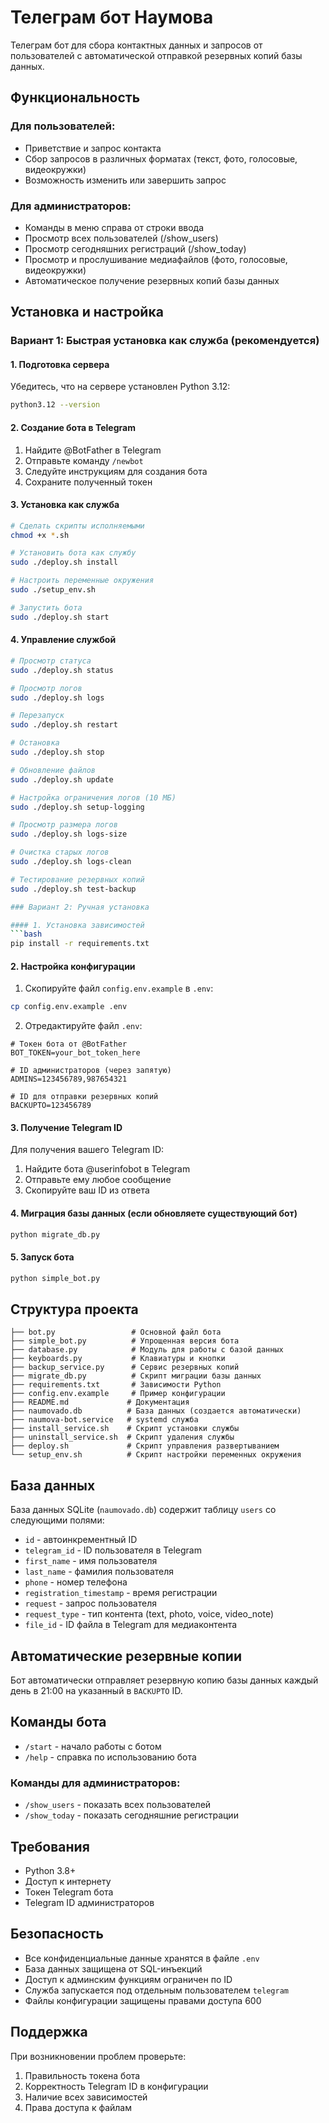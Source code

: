 # Телеграм бот Наумова

Телеграм бот для сбора контактных данных и запросов от пользователей с автоматической отправкой резервных копий базы данных.

## Функциональность

### Для пользователей:
- Приветствие и запрос контакта
- Сбор запросов в различных форматах (текст, фото, голосовые, видеокружки)
- Возможность изменить или завершить запрос

### Для администраторов:
- Команды в меню справа от строки ввода
- Просмотр всех пользователей (/show_users)
- Просмотр сегодняшних регистраций (/show_today)
- Просмотр и прослушивание медиафайлов (фото, голосовые, видеокружки)
- Автоматическое получение резервных копий базы данных

## Установка и настройка

### Вариант 1: Быстрая установка как служба (рекомендуется)

#### 1. Подготовка сервера
Убедитесь, что на сервере установлен Python 3.12:
```bash
python3.12 --version
```

#### 2. Создание бота в Telegram
1. Найдите @BotFather в Telegram
2. Отправьте команду `/newbot`
3. Следуйте инструкциям для создания бота
4. Сохраните полученный токен

#### 3. Установка как служба
```bash
# Сделать скрипты исполняемыми
chmod +x *.sh

# Установить бота как службу
sudo ./deploy.sh install

# Настроить переменные окружения
sudo ./setup_env.sh

# Запустить бота
sudo ./deploy.sh start
```

#### 4. Управление службой
```bash
# Просмотр статуса
sudo ./deploy.sh status

# Просмотр логов
sudo ./deploy.sh logs

# Перезапуск
sudo ./deploy.sh restart

# Остановка
sudo ./deploy.sh stop

# Обновление файлов
sudo ./deploy.sh update

# Настройка ограничения логов (10 МБ)
sudo ./deploy.sh setup-logging

# Просмотр размера логов
sudo ./deploy.sh logs-size

# Очистка старых логов
sudo ./deploy.sh logs-clean

# Тестирование резервных копий
sudo ./deploy.sh test-backup

### Вариант 2: Ручная установка

#### 1. Установка зависимостей
```bash
pip install -r requirements.txt
```

#### 2. Настройка конфигурации
1. Скопируйте файл `config.env.example` в `.env`:
```bash
cp config.env.example .env
```

2. Отредактируйте файл `.env`:
```env
# Токен бота от @BotFather
BOT_TOKEN=your_bot_token_here

# ID администраторов (через запятую)
ADMINS=123456789,987654321

# ID для отправки резервных копий
BACKUPTO=123456789
```

#### 3. Получение Telegram ID
Для получения вашего Telegram ID:
1. Найдите бота @userinfobot в Telegram
2. Отправьте ему любое сообщение
3. Скопируйте ваш ID из ответа

#### 4. Миграция базы данных (если обновляете существующий бот)
```bash
python migrate_db.py
```

#### 5. Запуск бота
```bash
python simple_bot.py
```

## Структура проекта

```
├── bot.py                 # Основной файл бота
├── simple_bot.py          # Упрощенная версия бота
├── database.py            # Модуль для работы с базой данных
├── keyboards.py           # Клавиатуры и кнопки
├── backup_service.py      # Сервис резервных копий
├── migrate_db.py          # Скрипт миграции базы данных
├── requirements.txt       # Зависимости Python
├── config.env.example     # Пример конфигурации
├── README.md             # Документация
├── naumovado.db          # База данных (создается автоматически)
├── naumova-bot.service   # systemd служба
├── install_service.sh    # Скрипт установки службы
├── uninstall_service.sh  # Скрипт удаления службы
├── deploy.sh             # Скрипт управления развертыванием
└── setup_env.sh          # Скрипт настройки переменных окружения
```

## База данных

База данных SQLite (`naumovado.db`) содержит таблицу `users` со следующими полями:
- `id` - автоинкрементный ID
- `telegram_id` - ID пользователя в Telegram
- `first_name` - имя пользователя
- `last_name` - фамилия пользователя
- `phone` - номер телефона
- `registration_timestamp` - время регистрации
- `request` - запрос пользователя
- `request_type` - тип контента (text, photo, voice, video_note)
- `file_id` - ID файла в Telegram для медиаконтента

## Автоматические резервные копии

Бот автоматически отправляет резервную копию базы данных каждый день в 21:00 на указанный в `BACKUPTO` ID.

## Команды бота

- `/start` - начало работы с ботом
- `/help` - справка по использованию бота

### Команды для администраторов:
- `/show_users` - показать всех пользователей
- `/show_today` - показать сегодняшние регистрации

## Требования

- Python 3.8+
- Доступ к интернету
- Токен Telegram бота
- Telegram ID администраторов

## Безопасность

- Все конфиденциальные данные хранятся в файле `.env`
- База данных защищена от SQL-инъекций
- Доступ к админским функциям ограничен по ID
- Служба запускается под отдельным пользователем `telegram`
- Файлы конфигурации защищены правами доступа 600

## Поддержка

При возникновении проблем проверьте:
1. Правильность токена бота
2. Корректность Telegram ID в конфигурации
3. Наличие всех зависимостей
4. Права доступа к файлам 